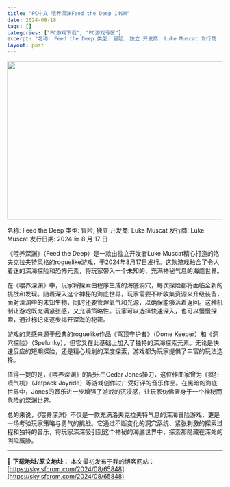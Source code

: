 ```yaml
---
title: "PC中文 喂养深渊Feed the Deep 149M"
date: 2024-08-18
tags: []
categories: ["PC游戏下载", "PC游戏专区"]
excerpt: "名称: Feed the Deep 类型: 冒险, 独立 开发商: Luke Muscat 发行商: Luke Muscat 发行日期: 2024 年 8 月 17 日 《喂养深渊》（Feed the Deep）是一款由独立开发者Luke Muscat精心打造的洛夫克拉夫特风格的roguelike游&hellip;"
layout: post
---
```


<img class="aligncenter size-full wp-image-65849" src="https://sky.sfcrom.com/wp-content/uploads/2024/08/2024081807570789.webp" alt="" width="660" height="370" />

名称: Feed the Deep
类型: 冒险, 独立
开发商: Luke Muscat
发行商: Luke Muscat
发行日期: 2024 年 8 月 17 日

《喂养深渊》（Feed the Deep）是一款由独立开发者Luke Muscat精心打造的洛夫克拉夫特风格的roguelike游戏，于2024年8月17日发行。这款游戏融合了令人着迷的深海探险和恐怖元素，将玩家带入一个未知的、充满神秘气息的海底世界。

在《喂养深渊》中，玩家将探索由程序生成的海底洞穴，每次探险都将面临全新的挑战和发现。随着深入这个神秘的海底世界，玩家需要不断收集资源来升级装备，面对深渊中的未知生物，同时还要管理氧气和光源，以确保能够活着返回。这种机制让游戏既充满紧张感，又充满策略性。玩家可以选择快速深入，也可以慢慢探索，通过标记来逐步揭开深海的秘密。

游戏的灵感来源于经典的roguelike作品《穹顶守护者》（Dome Keeper）和《洞穴探险》（Spelunky），但它又在此基础上加入了独特的深海探索元素。无论是快速反应的短期探险，还是精心规划的深度探索，游戏都为玩家提供了丰富的玩法选择。

值得一提的是，《喂养深渊》的配乐由Cedar Jones操刀，这位作曲家曾为《疯狂喷气机》（Jetpack Joyride）等游戏创作过广受好评的音乐作品。在黑暗的海底世界中，Jones的音乐进一步增强了游戏的沉浸感，让玩家仿佛置身于一个神秘而危险的深渊世界。

总的来说，《喂养深渊》不仅是一款充满洛夫克拉夫特气息的深海冒险游戏，更是一场考验玩家策略与勇气的挑战。它通过不断变化的洞穴系统、紧张刺激的探索过程和独特的音乐，将玩家深深吸引到这个神秘的海底世界中，探索那隐藏在深处的阴险威胁。

---
📖 **下载地址/原文地址：** 本文最初发布于我的博客网站：[https://sky.sfcrom.com/2024/08/65848](https://sky.sfcrom.com/2024/08/65848)
